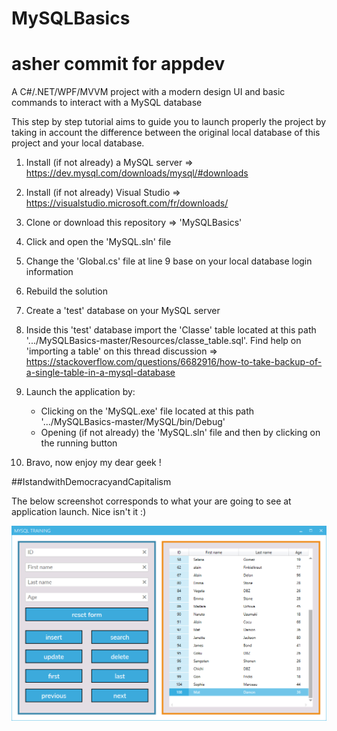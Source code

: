 # MySQLBasics


# asher commit for appdev


A C#/.NET/WPF/MVVM project with a modern design UI and basic commands to interact with a MySQL database

This step by step tutorial aims to guide you to launch properly the project by taking in account the difference between the original local database of this project and your local database.

1) Install (if not already) a MySQL server => https://dev.mysql.com/downloads/mysql/#downloads

2) Install (if not already) Visual Studio => https://visualstudio.microsoft.com/fr/downloads/

3) Clone or download this repository => 'MySQLBasics' 

4) Click and open the 'MySQL.sln' file

5) Change the 'Global.cs' file at line 9 base on your local database login information  

6) Rebuild the solution 

7) Create a 'test' database on your MySQL server 

8) Inside this 'test' database import the 'Classe' table located at this path '.../MySQLBasics-master/Resources/classe_table.sql'. 
   Find help on 'importing a table' on this thread discussion => https://stackoverflow.com/questions/6682916/how-to-take-backup-of-a-single-table-in-a-mysql-database 
      
9) Launch the application by:
   - Clicking on the 'MySQL.exe' file located at this path '.../MySQLBasics-master/MySQL/bin/Debug' 
   - Opening (if not already) the 'MySQL.sln' file and then by clicking on the running button
   
10) Bravo, now enjoy my dear geek !

##IstandwithDemocracyandCapitalism


The below screenshot corresponds to what your are going to see at application launch. Nice isn't it :)

![AppAtLaunch](Resources/AppAtLaunch.png)
